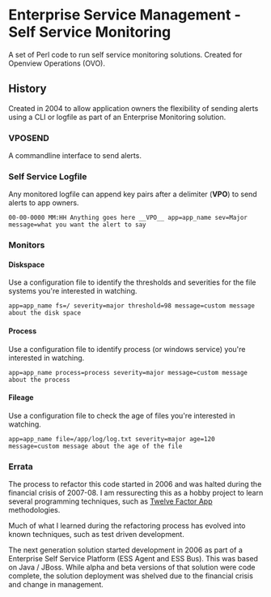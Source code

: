 # Enterprise Service Management - Self Service Monitoring

A set of Perl code to run self service monitoring solutions. Created for Openview Operations (OVO).

## History
Created in 2004 to allow application owners the flexibility of sending alerts using a CLI or logfile as part of an Enterprise Monitoring solution.

### VPOSEND
A commandline interface to send alerts.

### Self Service Logfile
Any monitored logfile can append key pairs after a delimiter (__VPO__) to send alerts to app owners. 
```
00-00-0000 MM:HH Anything goes here __VPO__ app=app_name sev=Major message=what you want the alert to say
```

### Monitors
#### Diskspace
Use a configuration file to identify the thresholds and severities for the file systems you're interested in watching.

```
app=app_name fs=/ severity=major threshold=98 message=custom message about the disk space

```

#### Process
Use a configuration file to identify process (or windows service) you're interested in watching.

```
app=app_name process=process severity=major message=custom message about the process
```

#### Fileage
Use a configuration file to check the age of files you're interested in watching.

```
app=app_name file=/app/log/log.txt severity=major age=120 message=custom message about the age of the file
```

### Errata
The process to refactor this code started in 2006 and was halted during the financial crisis of 2007-08. I am ressurecting this as a hobby project to learn several programming techniques, such as [Twelve Factor App](https://12factor.net/) methodologies.

Much of what I learned during the refactoring process has evolved into known techniques, such as test driven development.

The next generation solution started development in 2006 as part of a Enterprise Self Service Platform (ESS Agent and ESS Bus). This was based on Java / JBoss. While alpha and beta versions of that solution were code complete, the solution deployment was shelved due to the financial crisis and change in management.
